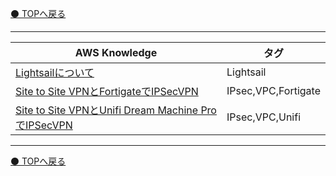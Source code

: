 [⚫️ TOPへ戻る](https://actmotech.xyz/)

---

| AWS Knowledge | タグ |
| --- | --- | 
| [Lightsailについて](/AWS/Lightsailについて) | Lightsail |
| [Site to Site VPNとFortigateでIPSecVPN](/AWS/Site-to-Site-VPNとFortigateでIPSecVPN) | IPsec,VPC,Fortigate |
| [Site to Site VPNとUnifi Dream Machine ProでIPSecVPN](/AWS/Site-to-Site-VPNとUnifiDreamMachineProでIPSecVPN.md)| IPsec,VPC,Unifi |



---

[⚫️ TOPへ戻る](https://actmotech.xyz/)
